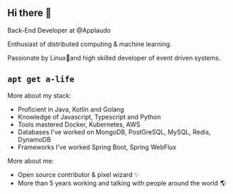 ## Hi there 👋

Back-End Developer at @Applaudo

Enthusiast of distributed computing & machine learning.

Passionate by Linux🐧and high skilled developer of event driven systems.

## `apt get a-life`

More about my stack:
- Proficient in Java, Kotlin and Golang
- Knowledge of Javascript, Typescript and Python
- Tools mastered Docker, Kubernetes, AWS
- Databases I've worked on MongoDB, PostGreSQL, MySQL, Redis, DynamoDB 
- Frameworks I've worked Spring Boot, Spring WebFlux

More about me:
- Open source contributor & pixel wizard ✨
- More than 5 years working and talking with people around the world 🌎
